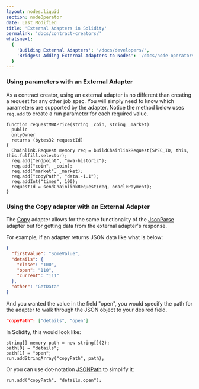 ```yaml
---
layout: nodes.liquid
section: nodeOperator
date: Last Modified
title: 'External Adapters in Solidity'
permalink: 'docs/contract-creators/'
whatsnext:
  {
    'Building External Adapters': '/docs/developers/',
    'Bridges: Adding External Adapters to Nodes': '/docs/node-operators/',
  }
---
```


### Using parameters with an External Adapter

As a contract creator, using an external adapter is no different than creating a request for any other job spec. You will simply need to know which parameters are supported by the adapter. Notice the method below uses `req.add` to create a run parameter for each required value.

<!-- prettier-ignore -->
```solidity
function requestMWAPrice(string _coin, string _market)
  public
  onlyOwner
  returns (bytes32 requestId) 
{
  Chainlink.Request memory req = buildChainlinkRequest(SPEC_ID, this, this.fulfill.selector);
  req.add("endpoint", "mwa-historic");
  req.add("coin", _coin);
  req.add("market", _market);
  req.add("copyPath", "data.-1.1");
  req.addInt("times", 100);
  requestId = sendChainlinkRequest(req, oraclePayment);
}
```

### Using the Copy adapter with an External Adapter

The [Copy](../core-adapters/#copy) adapter allows for the same functionality of the [JsonParse](../core-adapters/#jsonparse) adapter but for getting data from the external adapter's response.

For example, if an adapter returns JSON data like what is below:

```json
{
  "firstValue": "SomeValue",
  "details": {
    "close": "100",
    "open": "110",
    "current": "111"
  },
  "other": "GetData"
}
```

And you wanted the value in the field "open", you would specify the path for the adapter to walk through the JSON object to your desired field.

```json
"copyPath": ["details", "open"]
```

In Solidity, this would look like:

<!-- prettier-ignore -->
```solidity
string[] memory path = new string[](2);
path[0] = "details";
path[1] = "open";
run.addStringArray("copyPath", path);
```

Or you can use dot-notation <a href="https://jsonpath.com/" target="_blank">JSONPath</a> to simplify it:

<!-- prettier-ignore -->
```solidity
run.add("copyPath", "details.open");
```
